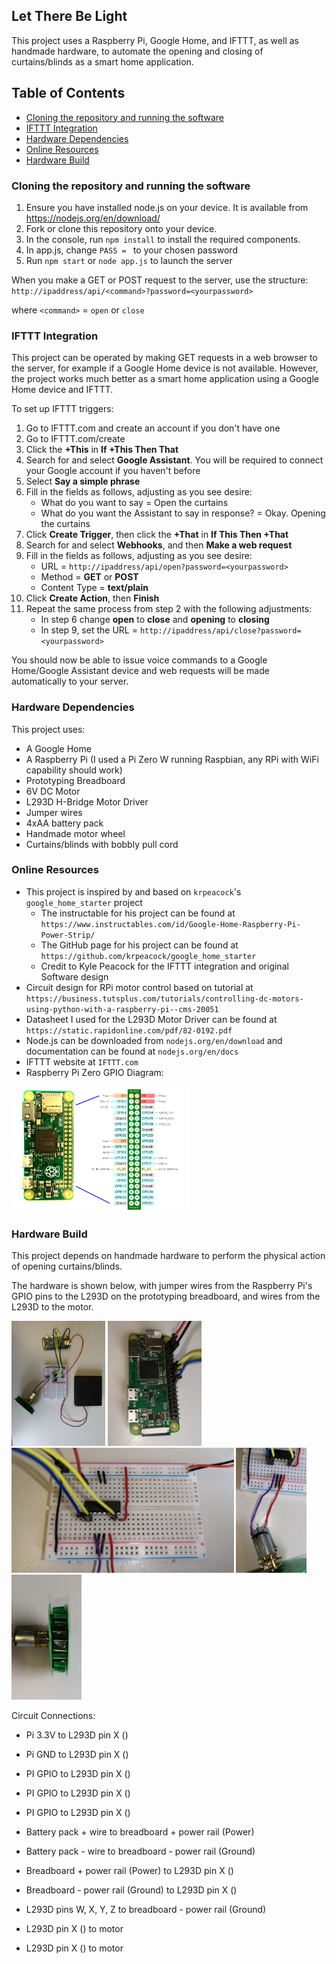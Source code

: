## Let There Be Light

This project uses a Raspberry Pi, Google Home, and IFTTT, as well as handmade hardware, to automate the opening and closing of curtains/blinds as a smart home application.

## Table of Contents

* [Cloning the repository and running the software](#cloning-the-repository-and-running-the-software)
* [IFTTT Integration](#ifttt-integration)
* [Hardware Dependencies](#hardware-dependencies)
* [Online Resources](#online-resources)
* [Hardware Build](#hardware-build)

### Cloning the repository and running the software

1. Ensure you have installed node.js on your device. It is available from https://nodejs.org/en/download/
2. Fork or clone this repository onto your device. 
3. In the console, run `npm install` to install the required components.
4. In app.js, change `PASS = ` to your chosen password
5. Run `npm start` or `node app.js` to launch the server

When you make a GET or POST request to the server, use the structure: 
`http://ipaddress/api/<command>?password=<yourpassword>`

where `<command>` = `open` or `close`

### IFTTT Integration

This project can be operated by making GET requests in a web browser to the server, for example if a Google Home device is not available. However, the project works much better as a smart home application using a Google Home device and IFTTT.

To set up IFTTT triggers:

1. Go to IFTTT.com and create an account if you don't have one
2. Go to IFTTT.com/create
3. Click the <b>+This</b> in <b>If +This Then That</b>
4. Search for and select <b>Google Assistant</b>. You will be required to connect your Google account if you haven't before
5. Select <b>Say a simple phrase</b>
6. Fill in the fields as follows, adjusting as you see desire:
    * What do you want to say = Open the curtains
    * What do you want the Assistant to say in response? = Okay. Opening the curtains
7. Click <b>Create Trigger</b>, then click the <b>+That</b> in <b>If This Then +That</b>
8. Search for and select <b>Webhooks</b>, and then <b>Make a web request</b>
9. Fill in the fields as follows, adjusting as you see desire:
    * URL = `http://ipaddress/api/open?password=<yourpassword>`
    * Method = <b>GET</b> or <b>POST</b>
    * Content Type = <b>text/plain</b>
10. Click <b>Create Action</b>, then <b>Finish</b>
11. Repeat the same process from step 2 with the following adjustments:
    * In step 6 change <b>open</b> to <b>close</b> and <b>opening</b> to <b>closing</b>
    * In step 9, set the URL = `http://ipaddress/api/close?password=<yourpassword>`

You should now be able to issue voice commands to a Google Home/Google Assistant device and web requests will be made automatically to your server.

### Hardware Dependencies

This project uses:

* A Google Home
* A Raspberry Pi (I used a Pi Zero W running Raspbian, any RPi with WiFi capability should work)
* Prototyping Breadboard
* 6V DC Motor
* L293D H-Bridge Motor Driver
* Jumper wires
* 4xAA battery pack
* Handmade motor wheel
* Curtains/blinds with bobbly pull cord

### Online Resources

* This project is inspired by and based on `krpeacock`'s `google_home_starter` project
    * The instructable for his project can be found at `https://www.instructables.com/id/Google-Home-Raspberry-Pi-Power-Strip/`
    * The GitHub page for his project can be found at `https://github.com/krpeacock/google_home_starter`
    * Credit to Kyle Peacock for the IFTTT integration and original Software design
* Circuit design for RPi motor control based on tutorial at `https://business.tutsplus.com/tutorials/controlling-dc-motors-using-python-with-a-raspberry-pi--cms-20051`
* Datasheet I used for the L293D Motor Driver can be found at `https://static.rapidonline.com/pdf/82-0192.pdf`
* Node.js can be downloaded from `nodejs.org/en/download` and documentation can be found at `nodejs.org/en/docs`
* IFTTT website at `IFTTT.com`
* Raspberry Pi Zero GPIO Diagram:
<img alt="RPi GPIO Diagram" src="https://github.com/besmarsh/lettherebelight/blob/master/docs/img/RPi_GPIO_Diagram.png?raw=true" height="200"/>

### Hardware Build

This project depends on handmade hardware to perform the physical action of opening curtains/blinds.

The hardware is shown below, with jumper wires from the Raspberry Pi's GPIO pins to the L293D on the prototyping breadboard, and wires from the L293D to the motor.

<img alt="Circuit Overview" src="https://github.com/besmarsh/lettherebelight/blob/master/docs/img/Circuit_Overview.jpg?raw=true" height="200"/>
<img alt="RPi GPIO Connections" src="https://github.com/besmarsh/lettherebelight/blob/master/docs/img/RPi_GPIO_Connections.jpg?raw=true" height="200"/>
<img alt="Breadboard Circuit" src="https://github.com/besmarsh/lettherebelight/blob/master/docs/img/Breadboard_Circuit.jpg?raw=true" height="200"/>
<img alt="Motor Connections" src="https://github.com/besmarsh/lettherebelight/blob/master/docs/img/Motor_Connections.jpg?raw=true" height="200"/>
<img alt="Handmade Motor Wheel" src="https://github.com/besmarsh/lettherebelight/blob/master/docs/img/Handmade_Motor_Wheel.jpg?raw=true" height="200"/>

Circuit Connections:

* Pi 3.3V to L293D pin X ()
* Pi GND to L293D pin X ()

* PI GPIO to L293D pin X ()
* PI GPIO to L293D pin X ()
* PI GPIO to L293D pin X ()

* Battery pack + wire to breadboard + power rail (Power)
* Battery pack - wire to breadboard - power rail (Ground)

* Breadboard + power rail (Power) to L293D pin X ()
* Breadboard - power rail (Ground) to L293D pin X ()
* L293D pins W, X, Y, Z to breadboard - power rail (Ground)
* L293D pin X () to motor
* L293D pin X () to motor
